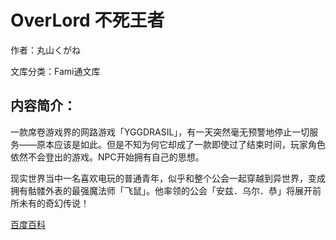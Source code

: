 # **OverLord 不死王者**

作者：丸山くがね

文库分类：Fami通文库

## 内容简介：

一款席卷游戏界的网路游戏「YGGDRASIL」，有一天突然毫无预警地停止一切服务——原本应该是如此。但是不知为何它却成了一款即使过了结束时间，玩家角色依然不会登出的游戏。NPC开始拥有自己的思想。

现实世界当中一名喜欢电玩的普通青年，似乎和整个公会一起穿越到异世界，变成拥有骷髅外表的最强魔法师「飞鼠」。他率领的公会「安兹．乌尔．恭」将展开前所未有的奇幻传说！

[](http://www.wenku8.com/book/1592.htm)
[](http://www.yidm.com/article/info/1/1517.html)
[百度百科](https://baike.baidu.com/item/Overlord/13581452)